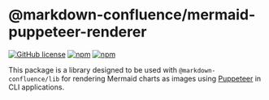 # @markdown-confluence/mermaid-puppeteer-renderer

[![GitHub license](https://img.shields.io/github/license/markdown-confluence/markdown-confluence)](https://github.com/markdown-confluence/markdown-confluence/blob/main/LICENSE)
[![npm](https://img.shields.io/npm/v/@markdown-confluence/mermaid-puppeteer-renderer)](https://www.npmjs.com/package/@markdown-confluence/mermaid-puppeteer-renderer)
[![npm](https://img.shields.io/npm/dw/@markdown-confluence/mermaid-puppeteer-renderer)](https://www.npmjs.com/package/@markdown-confluence/mermaid-puppeteer-renderer)

This package is a library designed to be used with `@markdown-confluence/lib` for rendering Mermaid charts as images using [Puppeteer](https://github.com/puppeteer/puppeteer) in CLI applications. 
